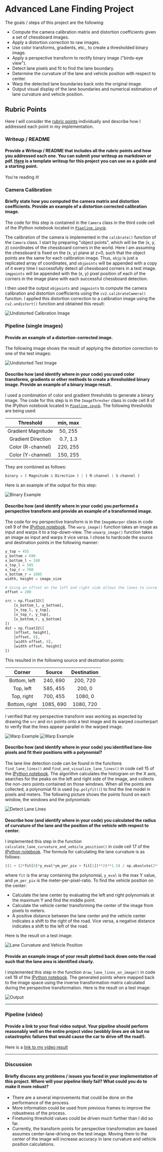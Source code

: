 # **Advanced Lane Finding Project**

The goals / steps of this project are the following:

* Compute the camera calibration matrix and distortion coefficients given a set of chessboard images.
* Apply a distortion correction to raw images.
* Use color transforms, gradients, etc., to create a thresholded binary image.
* Apply a perspective transform to rectify binary image ("birds-eye view").
* Detect lane pixels and fit to find the lane boundary.
* Determine the curvature of the lane and vehicle position with respect to center.
* Warp the detected lane boundaries back onto the original image.
* Output visual display of the lane boundaries and numerical estimation of lane curvature and vehicle position.

[//]: # (Image References)
[image1]: ./examples/calib_original_to_undist.png "Undistorted Calibration Image"
[image2]: ./examples/test_original_to_undist.png "Undistorted Test Image"
[image3]: ./examples/test_undist_to_binary.png "Binary Example"
[image4]: ./examples/test_undist_to_warped.png "Warp Example"
[image5]: ./examples/test_binary_to_binarywarped.png "Binary Warp Example"
[image6]: ./examples/test_binarywarped_to_lanelines.png "Detect Lane Lines"
[image7]: ./examples/test_undist_to_curvature.png "Lane Curvature and Vehicle Position"
[image8]: ./examples/test_undist_to_lanelines.png "Output"
[video1]: ./output_videos/project_video_output.mp4 "Video Output"

## Rubric Points

Here I will consider the [rubric points](https://review.udacity.com/#!/rubrics/571/view) individually and describe how I addressed each point in my implementation.

### Writeup / README

#### Provide a Writeup / README that includes all the rubric points and how you addressed each one. You can submit your writeup as markdown or pdf. [Here](https://github.com/udacity/CarND-Advanced-Lane-Lines/blob/master/writeup_template.md) is a template writeup for this project you can use as a guide and a starting point.

You're reading it!

### Camera Calibration

#### Briefly state how you computed the camera matrix and distortion coefficients. Provide an example of a distortion corrected calibration image.

The code for this step is contained in the `Camera` class in the third code cell of the IPython notebook located in [`Pipeline.ipynb`](Pipeline.ipynb).

The calibration of the camera is implemented in the `calibrate()` function of the `Camera` class. I start by preparing "object points", which will be the (x, y, z) coordinates of the chessboard corners in the world. Here I am assuming the chessboard is fixed on the (x, y) plane at z=0, such that the object points are the same for each calibration image. Thus, `objp` is just a replicated array of coordinates, and `objpoints` will be appended with a copy of it every time I successfully detect all chessboard corners in a test image. `imgpoints` will be appended with the (x, y) pixel position of each of the corners in the image plane with each successful chessboard detection.

I then used the output `objpoints` and `imgpoints` to compute the camera calibration and distortion coefficients using the `cv2.calibrateCamera()` function. I applied this distortion correction to a calibration image using the `cv2.undistort()` function and obtained this result:

![Undistorted Calibration Image][image1]

### Pipeline (single images)

#### Provide an example of a distortion-corrected image.

The following image shows the result of applying the distortion correction to one of the test images:

![Undistorted Test Image][image2]

#### Describe how (and identify where in your code) you used color transforms, gradients or other methods to create a thresholded binary image. Provide an example of a binary image result.

I used a combination of color and gradient thresholds to generate a binary image. The code for this step is in the `ImageThresher` class in code cell 8 of the IPython notebook located in [`Pipeline.ipynb`](Pipeline.ipynb). The following thresholds are being used:

| Threshold          | min, max          |
|:------------------:|:-----------------:|
| Gradient Magnitude | 50, 255           |
| Gradient Direction | 0.7, 1.3          |
| Color (R-channel)  | 220, 255          |
| Color (Y-channel)  | 150, 255          |

They are combined as follows:

```python
binary = ( Magnitude & Direction ) | ( R-channel | S-channel )
```

Here is an example of the output for this step:

![Binary Example][image3]

#### Describe how (and identify where in your code) you performed a perspective transform and provide an example of a transformed image.

The code for my perspective transform is in the `ImageWarper` class in code cell 9 of the [IPython notebook](Pipeline.ipynb). The `warp_image()` function takes an image as input and warps it to a top-down-view. The `unwarp_image()` function takes an image as input and warps it vice versa. I chose to hardcode the source and destination points in the following manner:

```python
y_top = 455
y_bottom = 690
x_bottom_l = 240
x_top_l = 585
x_top_r = 700
x_bottom_r = 1085
width, height = image_size

# Using an offset on the left and right side allows the lanes to curve
offset = 200

src = np.float32([ 
    [x_bottom_l, y_bottom],
    [x_top_l, y_top],
    [x_top_r, y_top],
    [x_bottom_r, y_bottom]
])
dst = np.float32([
    [offset, height],
    [offset, 0],
    [width-offset, 0], 
    [width-offset, height]
])
```

This resulted in the following source and destination points:

| Corner        | Source        | Destination   | 
|:-------------:|:-------------:|:-------------:| 
| Bottom, left  | 240, 690      | 200, 720      | 
| Top, left     | 585, 455      | 200, 0        |
| Top, right    | 700, 455      | 1080, 0       |
| Bottom, right | 1085, 690     | 1080, 720     |

I verified that my perspective transform was working as expected by drawing the `src` and `dst` points onto a test image and its warped counterpart to verify that the lines appear parallel in the warped image.

![Warp Example][image4]
![Warp Example][image5]

#### Describe how (and identify where in your code) you identified lane-line pixels and fit their positions with a polynomial?

The lane line detection code can be found in the functions `find_lane_lines()` and `find_and_visualize_lane_lines()` in code cell 15 of the [IPython notebook](Pipeline.ipynb). The algorithm calculates the histogram on the X axis, searches for the peaks on the left and right side of the image, and collects the non-zero points contained on those windows. When all the points are collected, a polynomial fit is used (`np.polyfit()`) to find the line model in pixels and meters. The following picture shows the points found on each window, the windows and the polynomials:

![Detect Lane Lines][image6]

#### Describe how (and identify where in your code) you calculated the radius of curvature of the lane and the position of the vehicle with respect to center.

I implemented this step in the function `calculate_lane_curvature_and_vehicle_position()` in code cell 17 of the [IPython notebook](Pipeline.ipynb). The formula for calculating the lane curvature is as follows:

```python
((1 + (2*fit[0]*y_eval*ym_per_pix + fit[1])**2)**1.5) / np.absolute(2*fit[0])
```

where ```fit``` is the array containing the polynomial, ```y_eval``` is the max Y value, and ```ym_per_pix``` is the meter-per-pixel-ratio. To find the vehicle position on the center:

* Calculate the lane center by evaluating the left and right polynomials at the maximum Y and find the middle point.
* Calculate the vehicle center transforming the center of the image from pixels to meters.
* A positive distance between the lane center and the vehicle center indicates a shift to the right of the road. Vice versa, a negative distance indicates a shift to the left of the road.

Here is the result on a test image:

![Lane Curvature and Vehicle Position][image7]

#### Provide an example image of your result plotted back down onto the road such that the lane area is identified clearly.

I implemented this step in the function `draw_lane_lines_on_image()` in code cell 19 of the [IPython notebook](Pipeline.ipynb). The generated points where mapped back to the image space using the inverse transformation matrix calculated during the perspective transformation. Here is the result on a test image:

![Output][image8]

---

### Pipeline (video)

#### Provide a link to your final video output. Your pipeline should perform reasonably well on the entire project video (wobbly lines are ok but no catastrophic failures that would cause the car to drive off the road!).

Here is a [link to my video result](./output_videos/project_video_output.mp4)

---

### Discussion

#### Briefly discuss any problems / issues you faced in your implementation of this project. Where will your pipeline likely fail? What could you do to make it more robust?

* There are a several improvements that could be done on the performance of the process.
* More information could be used from previous frames to improve the robustness of the process.
* Finetuning threshold values could be driven much further than I did so far.
* Currently, the transform points for perspective transformation are based assumes center-lane-driving on the test image. Moving them to the center of the image will increase accuracy in lane curvature and vehicle position calculations.
